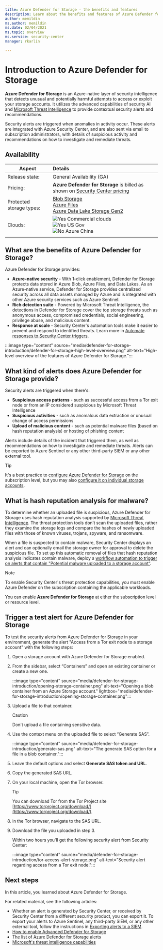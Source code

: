 ```yaml
---
title: Azure Defender for Storage - the benefits and features 
description: Learn about the benefits and features of Azure Defender for Storage.
author: memildin
ms.author: memildin
ms.date: 02/04/2021
ms.topic: overview
ms.service: security-center
manager: rkarlin

---
```


# Introduction to Azure Defender for Storage

**Azure Defender for Storage** is an Azure-native layer of security intelligence that detects unusual and potentially harmful attempts to access or exploit your storage accounts. It utilizes the advanced capabilities of security AI and [Microsoft Threat Intelligence](https://go.microsoft.com/fwlink/?linkid=2128684) to provide contextual security alerts and recommendations.

Security alerts are triggered when anomalies in activity occur. These  alerts are integrated with Azure Security Center, and are also sent via email to subscription administrators, with details of suspicious activity and recommendations on how to investigate and remediate threats.

## Availability

|Aspect|Details|
|----|:----|
|Release state:|General Availability (GA)|
|Pricing:|**Azure Defender for Storage** is billed as shown on [Security Center pricing](https://azure.microsoft.com/pricing/details/security-center/)|
|Protected storage types:|[Blob Storage](https://azure.microsoft.com/services/storage/blobs/)<br>[Azure Files](../storage/files/storage-files-introduction.md)<br>[Azure Data Lake Storage Gen2](../storage/blobs/data-lake-storage-introduction.md)|
|Clouds:|![Yes](./media/icons/yes-icon.png) Commercial clouds<br>![Yes](./media/icons/yes-icon.png) US Gov<br>![No](./media/icons/no-icon.png) Azure China|
|||


## What are the benefits of Azure Defender for Storage?

Azure Defender for Storage provides:

- **Azure-native security** - With 1-click enablement, Defender for Storage protects data stored in Azure Blob, Azure Files, and Data Lakes. As an Azure-native service, Defender for Storage provides centralized security across all data assets managed by Azure and is integrated with other Azure security services such as Azure Sentinel.
- **Rich detection suite** - Powered by Microsoft Threat Intelligence, the detections in Defender for Storage cover the top storage threats such as anonymous access, compromised credentials, social engineering, privilege abuse, and malicious content.
- **Response at scale** - Security Center's automation tools make it easier to prevent and respond to identified threats. Learn more in [Automate responses to Security Center triggers](workflow-automation.md).

:::image type="content" source="media/defender-for-storage-introduction/defender-for-storage-high-level-overview.png" alt-text="High-level overview of the features of Azure Defender for Storage.":::


## What kind of alerts does Azure Defender for Storage provide?

Security alerts are triggered when there's:

- **Suspicious access patterns** - such as successful access from a Tor exit node or from an IP considered suspicious by Microsoft Threat Intelligence
- **Suspicious activities** - such as anomalous data extraction or unusual change of access permissions
- **Upload of malicious content** - such as potential malware files (based on hash reputation analysis) or hosting of phishing content

Alerts include details of the incident that triggered them, as well as recommendations on how to investigate and remediate threats. Alerts can be exported to Azure Sentinel or any other third-party SIEM or any other external tool.

> [!TIP]
> It's a best practice to [configure Azure Defender for Storage](../storage/common/azure-defender-storage-configure.md?tabs=azure-security-center) on the subscription level, but you may also [configure it on individual storage accounts](../storage/common/azure-defender-storage-configure.md?tabs=azure-portal).


## What is hash reputation analysis for malware?

To determine whether an uploaded file is suspicious, Azure Defender for Storage uses hash reputation analysis supported by [Microsoft Threat Intelligence](https://go.microsoft.com/fwlink/?linkid=2128684). The threat protection tools don’t scan the uploaded files, rather they examine the storage logs and compare the hashes of newly uploaded files with those of known viruses, trojans, spyware, and ransomware. 

When a file is suspected to contain malware, Security Center displays an alert and can optionally email the storage owner for approval to delete the suspicious file. To set up this automatic removal of files that hash reputation analysis indicates contain malware, deploy a [workflow automation to trigger on alerts that contain "Potential malware uploaded to a storage account”](https://techcommunity.microsoft.com/t5/azure-security-center/how-to-respond-to-potential-malware-uploaded-to-azure-storage/ba-p/1452005).

> [!NOTE]
> To enable Security Center's threat protection capabilities, you must enable Azure Defender on the subscription containing the applicable workloads.
>
> You can enable **Azure Defender for Storage** at either the subscription level or resource level.

## Trigger a test alert for Azure Defender for Storage

To test the security alerts from Azure Defender for Storage in your environment, generate the alert "Access from a Tor exit node to a storage account" with the following steps:

1. Open a storage account with Azure Defender for Storage enabled.
1. From the sidebar, select “Containers” and open an existing container or create a new one.

    :::image type="content" source="media/defender-for-storage-introduction/opening-storage-container.png" alt-text="Opening a blob container from an Azure Storage account." lightbox="media/defender-for-storage-introduction/opening-storage-container.png":::

1. Upload a file to that container.

    > [!CAUTION]
    > Don't upload a file containing sensitive data.

1. Use the context menu on the uploaded file to select “Generate SAS”.

    :::image type="content" source="media/defender-for-storage-introduction/generate-sas.png" alt-text="The generate SAS option for a file in a blob container.":::

1. Leave the default options and select **Generate SAS token and URL**.

1. Copy the generated SAS URL.

1. On your local machine, open the Tor browser.

    > [!TIP]
    > You can download Tor from the Tor Project site [https://www.torproject.org/download/](https://www.torproject.org/download/).

1. In the Tor browser, navigate to the SAS URL.

1. Download the file you uploaded in step 3.

    Within two hours you'll get the following security alert from Security Center:

    :::image type="content" source="media/defender-for-storage-introduction/tor-access-alert-storage.png" alt-text="Security alert regarding access from a Tor exit node.":::

## Next steps

In this article, you learned about Azure Defender for Storage.

For related material, see the following articles: 

- Whether an alert is generated by Security Center, or received by Security Center from a different security product, you can export it. To export your alerts to Azure Sentinel, any third-party SIEM, or any other external tool, follow the instructions in [Exporting alerts to a SIEM](continuous-export.md).
- [How to enable Advanced Defender for Storage](../storage/common/azure-defender-storage-configure.md)
- [The list of Azure Defender for Storage alerts](alerts-reference.md#alerts-azurestorage)
- [Microsoft's threat intelligence capabilities](https://go.microsoft.com/fwlink/?linkid=2128684)